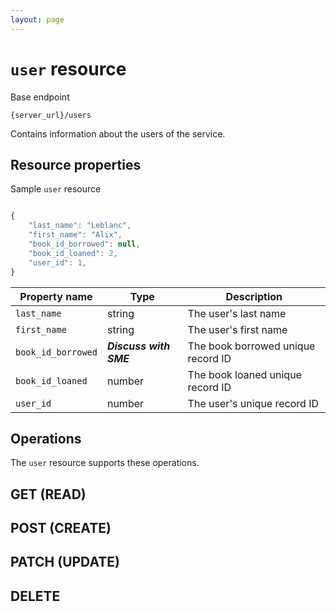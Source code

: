 ```yaml
---
layout: page
---
```

# `user` resource

Base endpoint

```shell
{server_url}/users
```

Contains information about the users of the service.

## Resource properties

Sample `user` resource

```js

{
    "last_name": "Leblanc",
    "first_name": "Alix",
    "book_id_borrowed": null,
    "book_id_loaned": 2,
    "user_id": 1,
}
```

| Property name | Type | Description |
| ------------- | ----------- | ----------- |
| `last_name` | string | The user's last name |
| `first_name` | string | The user's first name |
| `book_id_borrowed` | ***Discuss with SME*** | The book borrowed unique record ID  |
| `book_id_loaned` | number | The book loaned unique record ID |
| `user_id` | number |The user's unique record ID|

## Operations

The `user` resource supports these operations.

## GET (READ)

## POST (CREATE)

## PATCH (UPDATE)

## DELETE
